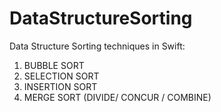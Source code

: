 # DataStructureSorting
Data Structure Sorting techniques in Swift: 

1. BUBBLE SORT 
2. SELECTION SORT
3. INSERTION SORT
4. MERGE SORT (DIVIDE/ CONCUR / COMBINE)

